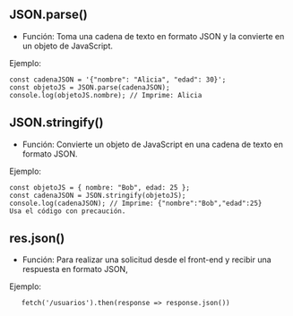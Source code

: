 
## JSON.parse()
* Función: Toma una cadena de texto en formato JSON y la convierte en un objeto de JavaScript.
  
 Ejemplo:

    const cadenaJSON = '{"nombre": "Alicia", "edad": 30}';
    const objetoJS = JSON.parse(cadenaJSON);
    console.log(objetoJS.nombre); // Imprime: Alicia

## JSON.stringify()

* Función: Convierte un objeto de JavaScript en una cadena de texto en formato JSON.

Ejemplo:

    const objetoJS = { nombre: "Bob", edad: 25 };
    const cadenaJSON = JSON.stringify(objetoJS);
    console.log(cadenaJSON); // Imprime: {"nombre":"Bob","edad":25}
    Usa el código con precaución.

## res.json()
* Función: Para realizar una solicitud desde el front-end y recibir una respuesta en formato JSON,

Ejemplo:

       fetch('/usuarios').then(response => response.json())

